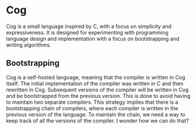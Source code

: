 # Cog

Cog is a small language inspired by C, with a focus on simplicity and expressiveness. It is designed for experimenting with programming language design and implementation with a focus on bootstrapping and writing algorithms.

## Bootstrapping

Cog is a self-hosted language, meaning that the compiler is written in Cog itself. The initial implementation of the compiler was written in C and then rewritten in Cog. Subsequent versions of the compiler will be written in Cog and be bootstrapped from the previous version. This is done to avoid having to maintain two separate compilers. This strategy implies that there is a bootstrapping chain of compilers, where each compiler is written in the previous version of the language. To maintain the chain, we need a way to keep track of all the versions of the compiler. I wonder how we can do that?

